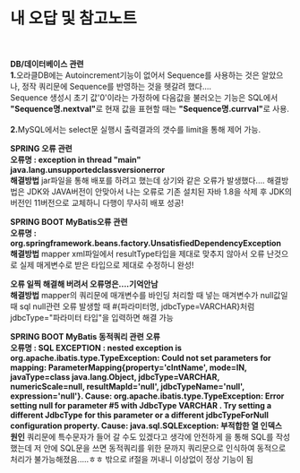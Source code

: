 # 내 오답 및 참고노트<br><br>
<b>DB/데이터베이스 관련</b><br>
<b>1.</b>오라클DB에는 Autoincrement기능이 없어서 Sequence를 사용하는 것은 알았으나, 정작 쿼리문에 Sequence를 반영하는 것을 헷갈려 했다....<br>
Sequence 생성시 초기 값'0'이라는 가정하에 다음값을 불러오는 기능은 SQL에서  <b>"Sequence명.nextval"</b>로 현재 값을 표현할 때는 <b>"Sequence명.currval"</b>로 사용.<br><br>
<b>2.</b>MySQL에서는 select문 실행시 출력결과의 갯수를 limit을 통해 제어 가능.

<b>SPRING 오류 관련</b><br>
<b>오류명 : exception in thread "main" java.lang.unsupportedclassversionerror</b><br>
<b>해결방법</b> jar파일을 통해 배포를 하려고 했는데 상기와 같은 오류가 발생했다....
해결방법은 JDK와 JAVA버전이 안맞아서 나는 오류로 기존 설치된 자바 1.8을 삭제 후 JDK의 버전인 11버전으로 교체하니 다행이 무사히 배포 성공!


<b>SPRING BOOT MyBatis오류 관련</b><br>
<b>오류명 : org.springframework.beans.factory.UnsatisfiedDependencyException</b><br>
<b>해결방법</b> mapper xml파일에서 resultType타입을 제대로 맞추지 않아서 오류 난것으로 실제 매게변수로 받은 타입으로 제대로 수정하니 완성! 


<b>오류 일찍 해결해 버려서 오류명은....기억안남</b><br>
<b>해결방법</b> mapper의 쿼리문에 매개변수를 바인딩 처리할 때 넣는 매겨변수가 null값일때 sql null관련 오류 발생할 때 #{파라미터명, jdbcType=VARCHAR}처럼
jdbcType="파라미터 타입"을 입력하면 해결 가능

<b>SPRING BOOT MyBatis 동적쿼리 관련 오류</b><br>
<b>오류명 : SQL EXCEPTION : nested exception is org.apache.ibatis.type.TypeException: Could not set parameters for mapping: ParameterMapping{property='clntName', mode=IN, javaType=class java.lang.Object, jdbcType=VARCHAR, numericScale=null, resultMapId='null', jdbcTypeName='null', expression='null'}. Cause: org.apache.ibatis.type.TypeException: Error setting null for parameter #5 with JdbcType VARCHAR . Try setting a different JdbcType for this parameter or a different jdbcTypeForNull configuration property. Cause: java.sql.SQLException: 부적합한 열 인덱스 </b><br>
<b>원인</b> 쿼리문에 특수문자가 들어 갈 수도 있겠다고 생각에 안전하게 <![CDATA[쿼리문]]>을 통해 SQL를 작성했는데 저 안에 SQL문을 쓰면 동적쿼리를 위한 <if>문까지 쿼리문으로 인식하여
동적으로 처리가 불가능해졌음.....ㅎㅎ <![CDATA[쿼리문]]> 밖으로 if절을 꺼내니 이상없이 정상 기능이 됨

